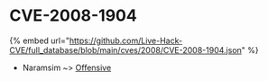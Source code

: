 # CVE-2008-1904
{% embed url="https://github.com/Live-Hack-CVE/full_database/blob/main/cves/2008/CVE-2008-1904.json" %}

* Naramsim ~> [Offensive](https://www.alice-snow.ru/2008/database/cve-2008-1904/offensive-naramsim)